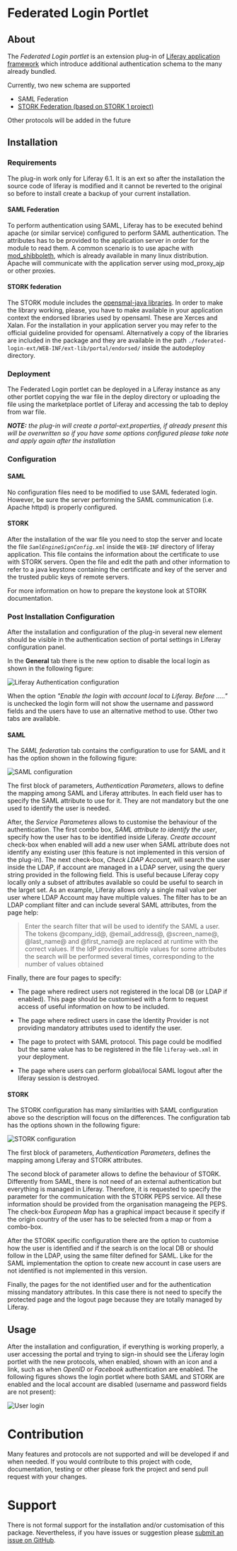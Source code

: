 # Federated Login Portlet

## About

The *Federated Login portlet* is an extension plug-in of [Liferay application
framework](http://www.liferay.com) which introduce additional authentication
schema to the many already bundled.

Currently, two new schema are supported
* SAML Federation
* [STORK Federation (based on STORK 1 project)](https://www.eid-stork.eu)

Other protocols will be added in the future


## Installation

### Requirements

The plug-in work only for Liferay 6.1. It is an ext so after the installation
the source code of liferay is modified and it cannot be reverted to the original
so before to install create a backup of your current installation.


#### SAML Federation

To perform authentication using SAML, Liferay has to be executed behind apache
(or similar service) configured to perform SAML authentication. The attributes
has to be provided to the application server in order for the module to read
them. A common scenario is to use apache with
[mod_shibboleth](https://shibboleth.net/products/), which is already available
in many linux distribution. Apache will communicate with the application server
using mod_proxy_ajp or other proxies.

#### STORK federation

The STORK module includes the [opensmal-java
libraries](https://shibboleth.net/products/). In order to make the library
working, please, you have to make available in your application context the
endorsed libraries used by opensaml. These are Xerces and Xalan. For the
installation in your application server you may refer to the official guideline
provided for opensaml. Alternatively a copy of the libraries are included in the
package and they are available in the path
`./federated-login-ext/WEB-INF/ext-lib/portal/endorsed/` inside the autodeploy
directory.


### Deployment

The Federated Login portlet can be deployed in a Liferay instance as any other
portlet copying the war file in the deploy directory or uploading the file using
the marketplace portlet of Liferay and accessing the tab to deploy from war
file.

*__NOTE:__ the plug-in will create a portal-ext.properties, if already present
this will be overwritten so if you have some options configured please take
note and apply again after the installation*




### Configuration

#### SAML

No configuration files need to be modified to use SAML federated login. However,
be sure the server performing the SAML communication (i.e. Apache httpd) is
properly configured.

#### STORK

After the installation of the war file you need to stop the server and locate
the file *`SamlEngineSignConfig.xml`* inside the `WEB-INF` directory of liferay
application.  This file contains the information about the certificate to use
with STORK servers. Open the file and edit the path and other information to
refer to a java keystone containing the certificate and key of the server and
the trusted public keys of remote servers.

For more information on how to prepare the keystone look at STORK documentation.



### Post Installation Configuration

After the installation and configuration of the plug-in several new element
should be visible in the authentication section of portal settings in Liferay
configuration panel.

In the **General** tab there is the new option to disable the local login as
shown in the following figure:

![Liferay Authentication configuration](figures/Base.png)

When the option *"Enable the login with account local to Liferay. Before ....."*
is unchecked the login form will not show the username and password fields and
the users have to use an alternative method to use. Other two tabs are
available.

#### SAML

The *SAML federation* tab contains the configuration to use for SAML and it has
the option shown in the following figure:

![SAML configuration](figures/SAML.png)

The first block of parameters, *Authentication Parameters*, allows to define the
mapping among SAML and Liferay attributes. In each field user has to specify the
SAML attribute to use for it. They are not mandatory but the one used to
identify the user is needed.

After, the *Service Parameteres* allows to customise the behaviour of the
authentication. The first combo box, *SAML attribute to identify the user*,
specify how the user has to be identified inside Liferay. *Create account*
check-box when enabled will add a new user when SAML attribute does not identify
any existing user (this feature is not implemented in this version of the
plug-in). The next check-box, *Check LDAP Account*, will search the user inside
the LDAP, if account are managed in a LDAP server, using the query string
provided in the following field. This is useful because Liferay copy locally
only a subset of attributes available so could be useful to search in the larget
set. As an example, Liferay allows only a single mail value per user where LDAP
Account may have multiple values. The filter has to be an LDAP compliant filter
and can include several SAML attributes, from the page help:

>Enter the search filter that will be used to identify the SAML a user. The
>tokens @company_id@, @email_address@, @screen_name@, @last_name@ and
>@first_name@ are replaced at runtime with the correct values. If the IdP
>provides multiple values for some attributes the search will be performed
>several times, corresponding to the number of values obtained

Finally, there are four pages to specify:

* The page where redirect users not registered in the local DB (or LDAP if
  enabled). This page should be customised with a form to request access of
  useful information   on how to be included.

* The page where redirect users in case the Identity Provider is not providing
  mandatory attributes used to identify the user.

* The page to protect with SAML protocol. This page could be modified but the
  same value has to be registered in the file `liferay-web.xml` in your
  deployment.

* The page where users can perform global/local SAML logout after the liferay
  session is destroyed.

#### STORK

The STORK configuration has many similarities with SAML configuration above so
the description will focus on the differences. The configuration tab has the
options shown in the following figure:

![STORK configuration](figures/STORK.png)

The first block of parameters, *Authentication Parameters*, defines the mapping
among Liferay and STORK attributes.

The second block of parameter allows to define the behaviour of STORK.
Differently from SAML, there is not need of an external authentication but
everything is managed in Liferay. Therefore, it is requested to specify the
parameter for the communication with the STORK PEPS service. All these
information should be provided from the organisation manageing the PEPS. The
check-box *European Map* has a graphical impact because it specify if the origin
country of the user has to be selected from a map or from a combo-box.

After the STORK specific configuration there are the option to customise how the
user is identified and if the search is on the local DB or should follow in the
LDAP, using the same filter defined for SAML. Like for the SAML implementation
the option to create new account in case users are not identified is not
implemented in this version.

Finally, the pages for the not identified user and for the authentication
missing mandatory attributes. In this case there is not need to specify the
protected page and the logout page because they are totally managed by Liferay.

## Usage

After the installation and configuration, if everything is working properly, a
user accessing the portal and trying to sign-in should see the Liferay login
portlet with the new protocols, when enabled, shown with an icon and a link,
such as when *OpenID* or *Facebook* authentication are enabled. The following
figures shows the login portlet where both SAML and STORK are enabled and the
local account are disabled (username and password fields are not present):

![User login](figures/Login.png)

# Contribution

Many features and protocols are not supported and will be developed if and when
needed. If you would contribute to this project with code, documentation, testing
or other please fork the project and send pull request with your changes.

# Support

There is not formal support for the installation and/or customisation of this
package. Nevertheless, if you have issues or suggestion please
[submit an issue on GitHub](https://github.com/csgf/federated-login-ext/issues).
